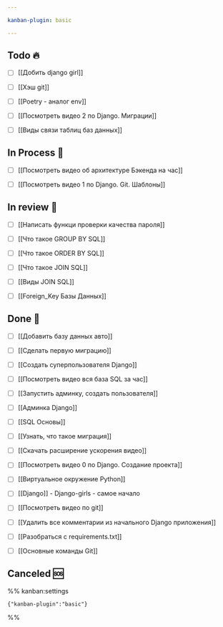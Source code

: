 ```yaml
---

kanban-plugin: basic

---
```


## Todo 🔥

- [ ] [[Добить django girl]]
- [ ] [[Хэш git]]
- [ ] [[Poetry - аналог env]]
- [ ] [[Посмотреть видео 2 по Django. Миграции]]
- [ ] [[Виды связи таблиц баз данных]]


## In Process 🍉

- [ ] [[Посмотреть видео об архитектуре Бэкенда на час]]
- [ ] [[Посмотреть видео 1 по Django. Git. Шаблоны]]


## In review 🥇

- [ ] [[Написать функци проверки качества пароля]]
- [ ] [[Что такое GROUP BY SQL]]
- [ ] [[Что такое ORDER BY SQL]]
- [ ] [[Что такое JOIN SQL]]
- [ ] [[Виды JOIN SQL]]
- [ ] [[Foreign_Key Базы Данных]]


## Done 🤽

- [ ] [[Добавить базу данных авто]]
- [ ] [[Сделать первую миграцию]]
- [ ] [[Создать суперпользователя Django]]
- [ ] [[Посмотреть видео вся база SQL за час]]
- [ ] [[Запустить админку, создать пользователя]]
- [ ] [[Админка Django]]
- [ ] [[SQL Основы]]
- [ ] [[Узнать, что такое миграция]]
- [ ] [[Скачать расширение ускорения видео]]
- [ ] [[Посмотреть видео 0 по Django. Создание проекта]]
- [ ] [[Виртуальное окружение Python]]
- [ ] [[Django]] - Django-girls - самое начало
- [ ] [[Посмотреть видео по git]]
- [ ] [[Удалить все комментарии из начального Django приложения]]
- [ ] [[Разобраться с requirements.txt]]
- [ ] [[Основные команды Git]]


## Canceled 🆘





%% kanban:settings
```
{"kanban-plugin":"basic"}
```
%%